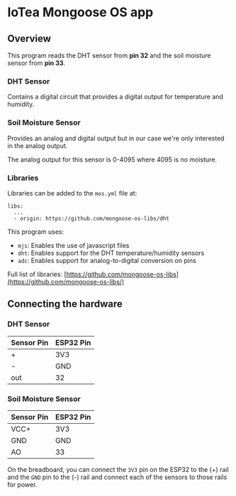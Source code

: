 # IoTea Mongoose OS app

## Overview

This program reads the DHT sensor from __pin 32__ and the soil moisture sensor from
__pin 33__.

### DHT Sensor

Contains a digital circuit that provides a digital output for temperature and humidity.

### Soil Moisture Sensor

Provides an analog and digital output but in our case we're only interested in the analog
output.

The analog output for this sensor is 0-4095 where 4095 is no moisture.

### Libraries

Libraries can be added to the `mos.yml` file at:

```
libs:
  ...
  - origin: https://github.com/mongoose-os-libs/dht
```

This program uses:

- `mjs`: Enables the use of javascript files
- `dht`: Enables support for the DHT temperature/humidity sensors
- `adc`: Enables support for analog-to-digital conversion on pins

Full list of libraries: [https://github.com/mongoose-os-libs](https://github.com/mongoose-os-libs/)

## Connecting the hardware

### DHT Sensor

| Sensor Pin | ESP32 Pin |
|------------|-----------|
| +          | 3V3       |
| -          | GND       |
| out        | 32        |

### Soil Moisture Sensor

| Sensor Pin | ESP32 Pin |
|------------|-----------|
| VCC+       | 3V3       |
| GND        | GND       |
| AO         | 33        |

On the breadboard, you can connect the `3V3` pin on the ESP32 to the 
(+) rail and the `GND` pin to the (-) rail and connect each of the 
sensors to those rails for power.
